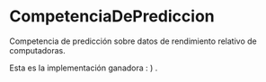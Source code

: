 # CompetenciaDePrediccion
Competencia de predicción sobre datos de rendimiento relativo de computadoras. 

Esta es la implementación ganadora : ) .
